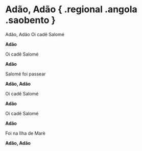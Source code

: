 # Adão, Adão  { .regional .angola .saobento }

Adão, Adão
Oi cadê Salomé

**Adão**

Oi cadê Salomé

**Adão**

Salomé foi passear

**Adão, Adão**

Oi cadê Salomé

**Adão**

Oi cadê Salomé

**Adão**

Foi na Ilha de Marè

**Adão, Adão**

[1]: https://www.youtube.com/watch?v=s-Nb2lWpDuA